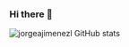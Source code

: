 ### Hi there 👋

![jorgeajimenezl GitHub stats](https://github-readme-stats.vercel.app/api?username=jorgeajimenezl&count_private=true)
